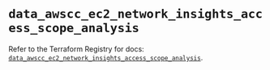 # `data_awscc_ec2_network_insights_access_scope_analysis`

Refer to the Terraform Registry for docs: [`data_awscc_ec2_network_insights_access_scope_analysis`](https://registry.terraform.io/providers/hashicorp/awscc/0.70.0/docs/data-sources/ec2_network_insights_access_scope_analysis).
